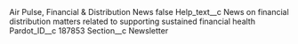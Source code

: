 <?xml version="1.0" encoding="UTF-8"?>
<CustomMetadata xmlns="http://soap.sforce.com/2006/04/metadata" xmlns:xsi="http://www.w3.org/2001/XMLSchema-instance" xmlns:xsd="http://www.w3.org/2001/XMLSchema">
    <label>Air Pulse, Financial &amp; Distribution News</label>
    <protected>false</protected>
    <values>
        <field>Help_text__c</field>
        <value xsi:type="xsd:string">News on financial distribution matters related to supporting sustained financial health</value>
    </values>
    <values>
        <field>Pardot_ID__c</field>
        <value xsi:type="xsd:string">187853</value>
    </values>
    <values>
        <field>Section__c</field>
        <value xsi:type="xsd:string">Newsletter</value>
    </values>
</CustomMetadata>

